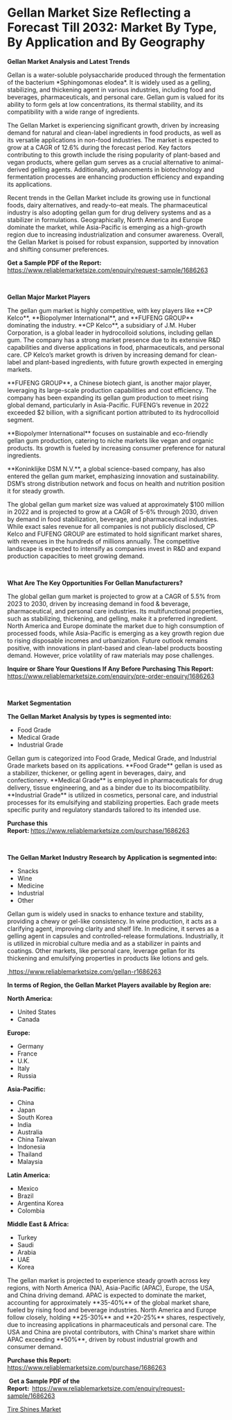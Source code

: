 <p><h1>Gellan Market Size Reflecting a Forecast Till 2032: Market By Type, By Application and By Geography</h1></p><p><strong>Gellan Market Analysis and Latest Trends</strong></p>
<p><p>Gellan is a water-soluble polysaccharide produced through the fermentation of the bacterium *Sphingomonas elodea*. It is widely used as a gelling, stabilizing, and thickening agent in various industries, including food and beverages, pharmaceuticals, and personal care. Gellan gum is valued for its ability to form gels at low concentrations, its thermal stability, and its compatibility with a wide range of ingredients.</p><p>The Gellan Market is experiencing significant growth, driven by increasing demand for natural and clean-label ingredients in food products, as well as its versatile applications in non-food industries. The market is expected to grow at a CAGR of 12.6% during the forecast period. Key factors contributing to this growth include the rising popularity of plant-based and vegan products, where gellan gum serves as a crucial alternative to animal-derived gelling agents. Additionally, advancements in biotechnology and fermentation processes are enhancing production efficiency and expanding its applications.</p><p>Recent trends in the Gellan Market include its growing use in functional foods, dairy alternatives, and ready-to-eat meals. The pharmaceutical industry is also adopting gellan gum for drug delivery systems and as a stabilizer in formulations. Geographically, North America and Europe dominate the market, while Asia-Pacific is emerging as a high-growth region due to increasing industrialization and consumer awareness. Overall, the Gellan Market is poised for robust expansion, supported by innovation and shifting consumer preferences.</p></p>
<p><strong>Get a Sample PDF of the Report:&nbsp;</strong> <a href="https://www.reliablemarketsize.com/enquiry/request-sample/1686263?utm_campaign=2190&utm_medium=2&utm_source=Github&utm_content=ia&utm_term=25012025&utm_id=gellan">https://www.reliablemarketsize.com/enquiry/request-sample/1686263</a></p>
<p>&nbsp;</p>
<p><strong>Gellan Major Market Players</strong></p>
<p><p>The gellan gum market is highly competitive, with key players like **CP Kelco**, **Biopolymer International**, and **FUFENG GROUP** dominating the industry. **CP Kelco**, a subsidiary of J.M. Huber Corporation, is a global leader in hydrocolloid solutions, including gellan gum. The company has a strong market presence due to its extensive R&D capabilities and diverse applications in food, pharmaceuticals, and personal care. CP Kelco’s market growth is driven by increasing demand for clean-label and plant-based ingredients, with future growth expected in emerging markets.</p><p>**FUFENG GROUP**, a Chinese biotech giant, is another major player, leveraging its large-scale production capabilities and cost efficiency. The company has been expanding its gellan gum production to meet rising global demand, particularly in Asia-Pacific. FUFENG’s revenue in 2022 exceeded $2 billion, with a significant portion attributed to its hydrocolloid segment.</p><p>**Biopolymer International** focuses on sustainable and eco-friendly gellan gum production, catering to niche markets like vegan and organic products. Its growth is fueled by increasing consumer preference for natural ingredients.</p><p>**Koninklijke DSM N.V.**, a global science-based company, has also entered the gellan gum market, emphasizing innovation and sustainability. DSM’s strong distribution network and focus on health and nutrition position it for steady growth.</p><p>The global gellan gum market size was valued at approximately $100 million in 2022 and is projected to grow at a CAGR of 5-6% through 2030, driven by demand in food stabilization, beverage, and pharmaceutical industries. While exact sales revenue for all companies is not publicly disclosed, CP Kelco and FUFENG GROUP are estimated to hold significant market shares, with revenues in the hundreds of millions annually. The competitive landscape is expected to intensify as companies invest in R&D and expand production capacities to meet growing demand.</p></p>
<p>&nbsp;</p>
<p><strong>What Are The Key Opportunities For Gellan Manufacturers?</strong></p>
<p><p>The global gellan gum market is projected to grow at a CAGR of 5.5% from 2023 to 2030, driven by increasing demand in food & beverage, pharmaceutical, and personal care industries. Its multifunctional properties, such as stabilizing, thickening, and gelling, make it a preferred ingredient. North America and Europe dominate the market due to high consumption of processed foods, while Asia-Pacific is emerging as a key growth region due to rising disposable incomes and urbanization. Future outlook remains positive, with innovations in plant-based and clean-label products boosting demand. However, price volatility of raw materials may pose challenges.</p></p>
<p><strong>Inquire or Share Your Questions If Any Before Purchasing This Report:</strong> <a href="https://www.reliablemarketsize.com/enquiry/pre-order-enquiry/1686263?utm_campaign=2190&utm_medium=2&utm_source=Github&utm_content=ia&utm_term=25012025&utm_id=gellan">https://www.reliablemarketsize.com/enquiry/pre-order-enquiry/1686263</a></p>
<p>&nbsp;</p>
<p><strong>Market Segmentation</strong></p>
<p><strong>The Gellan Market Analysis by types is segmented into:</strong></p>
<p><ul><li>Food Grade</li><li>Medical Grade</li><li>Industrial Grade</li></ul></p>
<p><p>Gellan gum is categorized into Food Grade, Medical Grade, and Industrial Grade markets based on its applications. **Food Grade** gellan is used as a stabilizer, thickener, or gelling agent in beverages, dairy, and confectionery. **Medical Grade** is employed in pharmaceuticals for drug delivery, tissue engineering, and as a binder due to its biocompatibility. **Industrial Grade** is utilized in cosmetics, personal care, and industrial processes for its emulsifying and stabilizing properties. Each grade meets specific purity and regulatory standards tailored to its intended use.</p></p>
<p><strong>Purchase this Report:&nbsp;</strong><a href="https://www.reliablemarketsize.com/purchase/1686263?utm_campaign=2190&utm_medium=2&utm_source=Github&utm_content=ia&utm_term=25012025&utm_id=gellan">https://www.reliablemarketsize.com/purchase/1686263</a></p>
<p>&nbsp;</p>
<p><strong>The Gellan Market Industry Research by Application is segmented into:</strong></p>
<p><ul><li>Snacks</li><li>Wine</li><li>Medicine</li><li>Industrial</li><li>Other</li></ul></p>
<p><p>Gellan gum is widely used in snacks to enhance texture and stability, providing a chewy or gel-like consistency. In wine production, it acts as a clarifying agent, improving clarity and shelf life. In medicine, it serves as a gelling agent in capsules and controlled-release formulations. Industrially, it is utilized in microbial culture media and as a stabilizer in paints and coatings. Other markets, like personal care, leverage gellan for its thickening and emulsifying properties in products like lotions and gels.</p></p>
<p><a href="https://www.reliablemarketsize.com/gellan-r1686263?utm_campaign=2190&utm_medium=2&utm_source=Github&utm_content=ia&utm_term=25012025&utm_id=gellan">&nbsp;https://www.reliablemarketsize.com/gellan-r1686263</a></p>
<p><strong>In terms of Region, the Gellan Market Players available by Region are:</strong></p>
<p>
    <p> <strong> North America: </strong>
        <ul>
            <li>United States</li>
            <li>Canada</li>
        </ul>
        </p> 
    <p> <strong> Europe: </strong>
        <ul>
            <li>Germany</li>
            <li>France</li>
            <li>U.K.</li>
            <li>Italy</li>
            <li>Russia</li>
        </ul>
        </p> 
    <p> <strong> Asia-Pacific: </strong>
        <ul>
            <li>China</li>
            <li>Japan</li>
            <li>South Korea</li>
            <li>India</li>
            <li>Australia</li>
            <li>China Taiwan</li>
            <li>Indonesia</li>
            <li>Thailand</li>
            <li>Malaysia</li>
        </ul>
        </p> 
    <p> <strong> Latin America: </strong>
        <ul>
            <li>Mexico</li>
            <li>Brazil</li>
            <li>Argentina Korea</li>
            <li>Colombia</li>
        </ul>
        </p> 
    <p> <strong> Middle East & Africa: </strong>
        <ul>
            <li>Turkey</li>
            <li>Saudi</li>
            <li>Arabia</li>
            <li>UAE</li>
            <li>Korea</li>
        </ul>
    </p>
    </p>
<p><p>The gellan market is projected to experience steady growth across key regions, with North America (NA), Asia-Pacific (APAC), Europe, the USA, and China driving demand. APAC is expected to dominate the market, accounting for approximately **35-40%** of the global market share, fueled by rising food and beverage industries. North America and Europe follow closely, holding **25-30%** and **20-25%** shares, respectively, due to increasing applications in pharmaceuticals and personal care. The USA and China are pivotal contributors, with China's market share within APAC exceeding **50%**, driven by robust industrial growth and consumer demand.</p></p>
<p><strong>Purchase this Report: </strong><a href="https://www.reliablemarketsize.com/purchase/1686263?utm_campaign=2190&utm_medium=2&utm_source=Github&utm_content=ia&utm_term=25012025&utm_id=gellan">https://www.reliablemarketsize.com/purchase/1686263</a></p>
<p>&nbsp;<strong>Get a Sample PDF of the Report:&nbsp;&nbsp;</strong><a href="https://www.reliablemarketsize.com/enquiry/request-sample/1686263?utm_campaign=2190&utm_medium=2&utm_source=Github&utm_content=ia&utm_term=25012025&utm_id=gellan">https://www.reliablemarketsize.com/enquiry/request-sample/1686263</a></p>
<p><strong></strong></p>
<p><p><a href="https://github.com/bmorecock/Market-Research-Report-List-5/blob/main/tire-shines-market.md?utm_campaign=2190&utm_medium=2&utm_source=Github&utm_content=ia&utm_term=25012025&utm_id=gellan">Tire Shines Market</a></p></p>